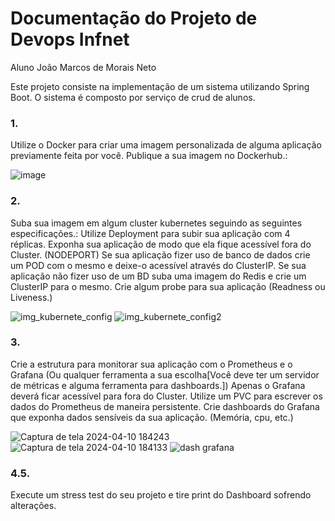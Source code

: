 <h1>Documentação do Projeto de Devops Infnet</h1>

Aluno João Marcos de Morais Neto

Este projeto consiste na implementação de um sistema utilizando Spring Boot. O sistema é composto por serviço de crud de alunos.

<h3>1.</h3>Utilize o Docker para criar uma imagem personalizada de alguma aplicação previamente feita por você. Publique a sua imagem no Dockerhub.:

![image](https://github.com/mnjoao/academia-joaom/assets/55205843/2d1401a0-9851-4a14-a2bf-c18be9e60ca3)

<h3>2.</h3>Suba sua imagem em algum cluster kubernetes seguindo as seguintes especificações.: Utilize Deployment para subir sua aplicação com 4 réplicas. Exponha sua aplicação de modo que ela fique acessível fora do Cluster. (NODEPORT) Se sua aplicação fizer uso de banco de dados crie um POD com o mesmo e deixe-o acessível através do ClusterIP. Se sua aplicação não fizer uso de um BD suba uma imagem do Redis e crie um ClusterIP para o mesmo. Crie algum probe para sua aplicação (Readness ou Liveness.)

![img_kubernete_config](https://github.com/mnjoao/academia-joaom/assets/55205843/f97b982b-b993-4a22-a42e-70cb0060e6b4)
![img_kubernete_config2](https://github.com/mnjoao/academia-joaom/assets/55205843/4bcc6619-fc19-48ca-a80b-c2be21cad0b2)

<h3>3.</h3>Crie a estrutura para monitorar sua aplicação com o Prometheus e o Grafana (Ou qualquer ferramenta a sua escolha[Você deve ter um servidor de métricas e alguma ferramenta para dashboards.]) Apenas o Grafana deverá ficar acessível para fora do Cluster. Utilize um PVC para escrever os dados do Prometheus de maneira persistente. Crie dashboards do Grafana que exponha dados sensíveis da sua aplicação. (Memória, cpu, etc.)

![Captura de tela 2024-04-10 184243](https://github.com/mnjoao/academia-joaom/assets/55205843/ff15a5c4-7070-4b75-a674-16eb19b6ee7d)
![Captura de tela 2024-04-10 184133](https://github.com/mnjoao/academia-joaom/assets/55205843/10843866-9620-4689-9bc9-5cac4bdf8b28)
![dash grafana](https://github.com/mnjoao/academia-joaom/assets/55205843/5dfe7a2f-a628-4c89-8722-77920b0a67fe)


<h3>4.</h3Utilize o Jenkins (ou qualquer ferramenta) para criar um pipeline de entrega do seu projeto.



<h3>5.</h3>Execute um stress test do seu projeto e tire print do Dashboard sofrendo alterações.


